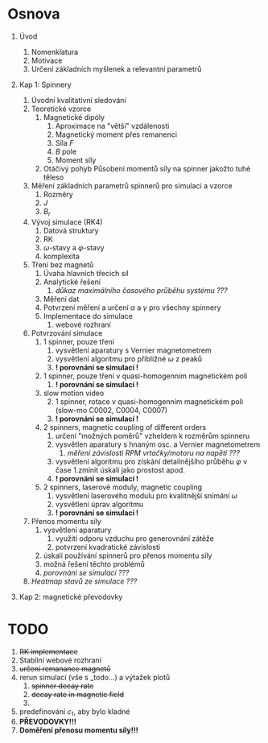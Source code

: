 # Osnova

1. Úvod
    1. Nomenklatura
    2. Motivace
    3. Určení základních myšlenek a relevantní parametrů

2. Kap 1: Spinnery
    1. Úvodní kvalitativní sledování
    2. Teoretické vzorce
        1. Magnetické dipóly 
            1. Aproximace na "větší" vzdálenosti
            2. Magnetický moment přes remanenci
            3. Síla $F$
            4. $B$ pole
            5. Moment síly
        2. Otáčivý pohyb
            Působení momentů síly na spinner jakožto tuhé těleso
    3. Měření základních parametrů spinnerů pro simulaci a vzorce
        1. Rozměry
        2. $J$
        3. $B_r$
    4. Vývoj simulace (RK4)
        1. Datová struktury
        2. RK
        3. $\omega$-stavy a $\varphi$-stavy
        4. komplexita
    5. Tření bez magnetů
        1. Úvaha hlavních třecích sil
        2. Analytické řešení
            1. _důkaz maximálního časového průběhu systému ???_
        3. Měření dat
        4. Potvrzení měření a určení $\alpha$ a $\gamma$ pro všechny spinnery
        5. Implementace do simulace
            1. webové rozhraní
    6. Potvrzování simulace
        1. 1 spinner, pouze tření
            1. vysvětlení aparatury s Vernier magnetometrem
            2. vysvětlení algoritmu pro přibližné $\omega$ z peaků
            3. **! porovnání se simulací !**
        2. 1 spinner, pouze tření v quasi-homogenním magnetickém poli
            1. **! porovnání se simulací !**
        3. slow motion video
            <!-- 1. 1 spinner, oscilace v quasi-homogenním magnetickém poli (slow-mo C0000) -->
            2. 1 spinner, rotace v quasi-homogenním magnetickém poli (slow-mo C0002, C0004, C0007)
            3. **! porovnání se simulací !**
        4. 2 spinners, magnetic coupling of different orders
            1. určení "možných poměrů" vzheldem k rozměrům spinneru
            2. vysvětlen aparatury s hnaným osc. a Vernier magnetometrem
                1. _měření závislosti RPM vrtačky/motoru na napětí ???_
            3. vysvětlení algoritmu pro získání detailnějšího průběhu $\varphi$ v čase
                1.zmínit úskalí jako prostost apod.
            4. **! porovnání se simulací !**
        5. 2 spinners, laserové moduly, magnetic coupling
            1. vysvětlení laserového modulu pro kvalitnější snímání $\omega$
            2. vysvětlení úprav algoritmu
            2. **! porovnání se simulací !**
    7. Přenos momentu síly
        1. vysvětlení aparatury
            1. využití odporu vzduchu pro generovnání zátěže
            2. potvrzení kvadratické závislosti
        2. úskalí používání spinnerů pro přenos momentu síly
        3. možná řešení těchto problémů
        4. *porovnání se simulací ???*
    8. _Heatmap stavů ze simulace ???_

3. Kap 2: magnetické převodovky

# TODO
1. ~~RK implementace~~
2. Stabilní webové rozhraní
3. ~~určení remanance magnetů~~
4. rerun simulací (vše s _todo...) a výtažek plotů
    1. ~~spinner decay rate~~
    2. ~~decay rate in magnetic field~~
    3. 
5. predefinování $c_1$, aby bylo kladné
6. **PŘEVODOVKY!!!**
6. **Doměření přenosu momentu síly!!!**
